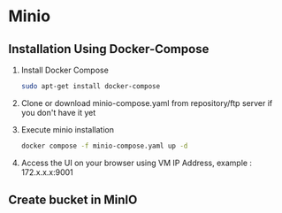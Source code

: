 # Minio

## Installation Using Docker-Compose

1. Install Docker Compose

    ```bash
    sudo apt-get install docker-compose
    ```

2. Clone or download minio-compose.yaml from repository/ftp server if you don't have it yet

3. Execute minio installation

    ```bash
    docker compose -f minio-compose.yaml up -d
    ```

4. Access the UI on your browser using VM IP Address, example : 172.x.x.x:9001

## Create bucket in MinIO
